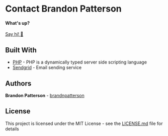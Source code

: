 # Contact Brandon Patterson

#### What's up?

[Say hi! 👋](https://contact-bp.herokuapp.com/)

## Built With

- [PHP](http://www.php.net/) - PHP is a dynamically typed server side scripting language
- [Sendgrid](https://sendgrid.com/) - Email sending service

## Authors
**Brandon Patterson** - [brandnpatterson](https://github.com/brandnpatterson)

## License
This project is licensed under the MIT License - see the [LICENSE.md](LICENSE.md) file for details
